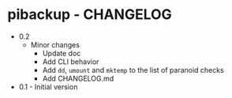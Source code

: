 # pibackup - CHANGELOG

- 0.2
  - Minor changes
    - Update doc
    - Add CLI behavior
    - Add `dd`, `umount` and `mktemp` to the list of paranoid checks
    - Add CHANGELOG.md
- 0.1 - Initial version
